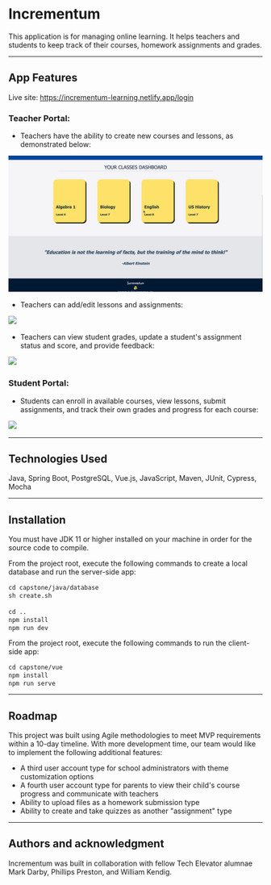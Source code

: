 # Incrementum

This application is for managing online learning. It helps teachers and students to keep track of their courses, homework assignments and grades.

- - - -
## App Features
Live site: https://incrementum-learning.netlify.app/login

### Teacher Portal:
* Teachers have the ability to create new courses and lessons, as demonstrated below:

<img src="./demo/teacher1.gif"/>


* Teachers can add/edit lessons and assignments:

<img src="./demo/teacher2.gif"/>

* Teachers can view student grades, update a student's assignment status and score, and provide feedback:

<img src="./demo/teacher3.gif"/>


### Student Portal:
* Students can enroll in available courses, view lessons, submit assignments, and track their own grades and progress for each course:

<img src="./demo/student1.gif" />

- - - -
## Technologies Used
Java, Spring Boot, PostgreSQL, Vue.js, JavaScript, Maven, JUnit, Cypress, Mocha

- - - -
## Installation
You must have JDK 11 or higher installed on your machine in order for the source code to compile.

From the project root, execute the following commands to create a local database and run the server-side app:
```
cd capstone/java/database
sh create.sh

cd ..
npm install
npm run dev
```

From the project root, execute the following commands to run the client-side app:
```
cd capstone/vue
npm install
npm run serve
```

- - - -
## Roadmap
This project was built using Agile methodologies to meet MVP requirements within a 10-day timeline. With more development time, our team would like to implement the following additional features:
* A third user account type for school administrators with theme customization options
* A fourth user account type for parents to view their child's course progress and communicate with teachers 
* Ability to upload files as a homework submission type
* Ability to create and take quizzes as another "assignment" type


- - - - 
## Authors and acknowledgment
Incrementum was built in collaboration with fellow Tech Elevator alumnae Mark Darby, Phillips Preston, and William Kendig.
